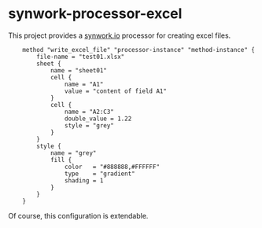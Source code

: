 # synwork-processor-excel

This project provides a [synwork.io](http://www.synwork.io) processor for creating excel files.


```
	method "write_excel_file" "processor-instance" "method-instance" {
		file-name = "test01.xlsx"
		sheet {
			name = "sheet01"
			cell { 
				name = "A1"
				value = "content of field A1"
			}
			cell { 
				name = "A2:C3"
				double_value = 1.22
				style = "grey"
			}
		}
		style {
			name = "grey"
			fill {
				color   = "#888888,#FFFFFF"
				type    = "gradient"
				shading = 1
			}
		}
	}

```

Of course, this configuration is extendable.